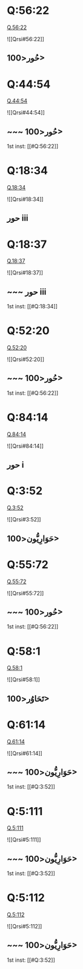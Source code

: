 
# Q:56:22
[Q.56:22](https://quran.com/56:22/tafsirs/ar-tafsir-al-tabari)

![[Qrsi#56:22]]

## حُور<100>


# Q:44:54
[Q.44:54](https://quran.com/44:54/tafsirs/ar-tafsir-al-tabari)

![[Qrsi#44:54]]

## ~~~ حُور<100>
1st inst: [[#Q:56:22]]


# Q:18:34
[Q.18:34](https://quran.com/18:34/tafsirs/ar-tafsir-al-tabari)

![[Qrsi#18:34]]

## حور iii


# Q:18:37
[Q.18:37](https://quran.com/18:37/tafsirs/ar-tafsir-al-tabari)

![[Qrsi#18:37]]

## ~~~ حور iii
1st inst: [[#Q:18:34]]


# Q:52:20
[Q.52:20](https://quran.com/52:20/tafsirs/ar-tafsir-al-tabari)

![[Qrsi#52:20]]

## ~~~ حُور<100>
1st inst: [[#Q:56:22]]


# Q:84:14
[Q.84:14](https://quran.com/84:14/tafsirs/ar-tafsir-al-tabari)

![[Qrsi#84:14]]

## حور i


# Q:3:52
[Q.3:52](https://quran.com/3:52/tafsirs/ar-tafsir-al-tabari)

![[Qrsi#3:52]]

## حَوَارِيُّون<100>


# Q:55:72
[Q.55:72](https://quran.com/55:72/tafsirs/ar-tafsir-al-tabari)

![[Qrsi#55:72]]

## ~~~ حُور<100>
1st inst: [[#Q:56:22]]


# Q:58:1
[Q.58:1](https://quran.com/58:1/tafsirs/ar-tafsir-al-tabari)

![[Qrsi#58:1]]

## تَحَاوُر<100>


# Q:61:14
[Q.61:14](https://quran.com/61:14/tafsirs/ar-tafsir-al-tabari)

![[Qrsi#61:14]]

## ~~~ حَوَارِيُّون<100>
1st inst: [[#Q:3:52]]


# Q:5:111
[Q.5:111](https://quran.com/5:111/tafsirs/ar-tafsir-al-tabari)

![[Qrsi#5:111]]

## ~~~ حَوَارِيُّون<100>
1st inst: [[#Q:3:52]]


# Q:5:112
[Q.5:112](https://quran.com/5:112/tafsirs/ar-tafsir-al-tabari)

![[Qrsi#5:112]]

## ~~~ حَوَارِيُّون<100>
1st inst: [[#Q:3:52]]

